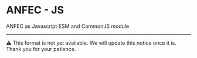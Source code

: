 # ANFEC - JS
ANFEC as Javascript ESM and CommonJS module

---

⚠️ This format is not yet available. We will update this notice once it is. Thank you for your patience.
